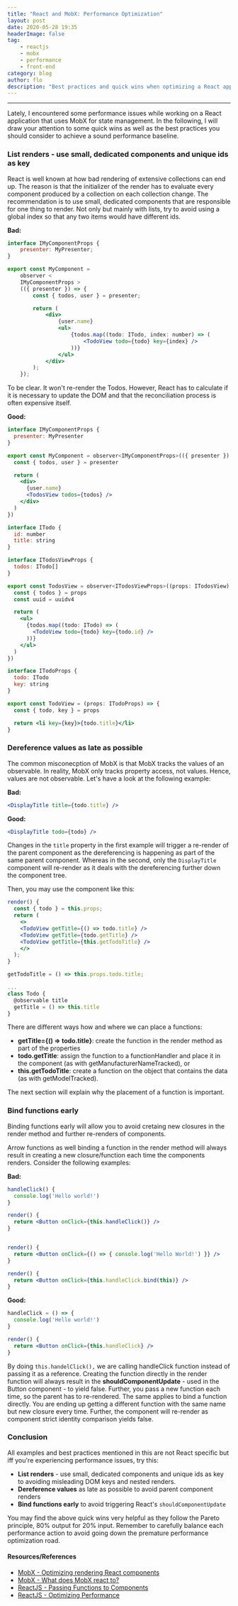 ```yaml
---
title: "React and MobX: Performance Optimization"
layout: post
date: 2020-05-28 19:35
headerImage: false
tag:
    - reactjs
    - mobx
    - performance
    - front-end
category: blog
author: flo
description: "Best practices and quick wins when optimizing a React app that uses MobX for state management."
---
```


---

Lately, I encountered some performance issues while working on a React application that uses MobX for state management. In the following, I will draw your attention to some quick wins as well as the best practices you should consider to achieve a sound performance baseline.

### List renders - use small, dedicated components and unique ids as key

React is well known at how bad rendering of extensive collections can end up. The reason is that the initializer of the render has to evaluate every component produced by a collection on each collection change. The recommendation is to use small, dedicated components that are responsible for one thing to render. Not only but mainly with lists, try to avoid using a global index so that any two items would have different ids.

**Bad:**

```jsx
interface IMyComponentProps {
    presenter: MyPresenter;
}

export const MyComponent =
    observer <
    IMyComponentProps >
    (({ presenter }) => {
        const { todos, user } = presenter;

        return (
            <div>
                {user.name}
                <ul>
                    {todos.map((todo: ITodo, index: number) => (
                        <TodoView todo={todo} key={index} />
                    ))}
                </ul>
            </div>
        );
    });
```

To be clear. It won't re-render the Todos. However, React has to calculate if it is necessary to update the DOM and that the reconciliation process is often expensive itself.

**Good:**

```jsx
interface IMyComponentProps {
  presenter: MyPresenter
}

export const MyComponent = observer<IMyComponentProps>(({ presenter }) => {
  const { todos, user } = presenter

  return (
    <div>
      {user.name}
      <TodosView todos={todos} />
    </div>
  )
})

interface ITodo {
  id: number
  title: string
}

interface ITodosViewProps {
  todos: ITodo[]
}

export const TodosView = observer<ITodosViewProps>((props: ITodosView) => {
  const { todos } = props
  const uuid = uuidv4

  return (
    <ul>
      {todos.map((todo: ITodo) => (
        <TodoView todo={todo} key={todo.id} />
      ))}
    </ul>
  )
})

interface ITodoProps {
  todo: ITodo
  key: string
}

export const TodoView = (props: ITodoProps) => {
  const { todo, key } = props

  return <li key={key}>{todo.title}</li>
}

```

### Dereference values as late as possible

The common misconecption of MobX is that MobX tracks the values of an observable. In reality, MobX only tracks property access, not values. Hence, values are not observable. Let's have a look at the following example:

**Bad:**

```jsx
<DisplayTitle title={todo.title} />
```

**Good:**

```jsx
<DisplayTitle todo={todo} />
```

Changes in the `title` property in the first example will trigger a re-render of the parent component as the dereferencing is happening as part of the same parent component. Whereas in the second, only the `DisplayTitle` component will re-render as it deals with the dereferencing further down the component tree.

Then, you may use the component like this:

```jsx
render() {
  const { todo } = this.props;
  return (
    <>
    <TodoView getTitle={() => todo.title} />
    <TodoView getTitle={todo.getTitle} />
    <TodoView getTitle={this.getTodoTitle} />
    </>
  );
}

getTodoTitle = () => this.props.todo.title;

...
class Todo {
  @observable title
  getTitle = () => this.title
}
```

There are different ways how and where we can place a functions:

-   **getTitle={() => todo.title}**: create the function in the render method as part of the properties
-   **todo.getTitle**: assign the function to a functionHandler and place it in the component (as with getManufacturerNameTracked), or
-   **this.getTodoTitle**: create a function on the object that contains the data (as with getModelTracked).

The next section will explain why the placement of a function is important.

### Bind functions early

Binding functions early will allow you to avoid cretaing new closures in the render method and further re-renders of components.

Arrow functions as well binding a function in the render method will always result in creating a new closure/function each time the components renders. Consider the following examples:

**Bad:**

```jsx
handleClick() {
  console.log('Hello world!')
}

render() {
  return <Button onClick={this.handleClick()} />
}


render() {
  return <Button onClick={() => { console.log('Hello World!') }} />
}

render() {
  return <Button onClick={this.handleClick.bind(this)} />
}
```

**Good:**

```jsx
handleClick = () => {
  console.log('Hello world!')
}

render() {
  return <Button onClick={this.handleClick} />
}
```

By doing `this.handelClick(),` we are calling handleClick function instead of passing it as a reference. Creating the function directly in the render function will always result in the **shouldComponentUpdate** - used in the Button component - to yield false. Further, you pass a new function each time, so the parent has to re-rendered. The same applies to bind a function directly. You are ending up getting a different function with the same name but new closure every time. Further, the component will re-render as component strict identity comparison yields false.

### Conclusion

All examples and best practices mentioned in this are not React specific but
iff you're experiencing performance issues, try this:

-   **List renders** - use small, dedicated components and unique ids as key to avoiding misleading DOM keys and nested renders.
-   **Dereference values** as late as possible to avoid parent component renders
-   **Bind functions early** to avoid triggering React's `shouldComponentUpdate`

You may find the above quick wins very helpful as they follow the Pareto principle, 80% output for 20% input. Remember to carefully balance each performance action to avoid going down the premature performance optimization road.

#### Resources/References

-   [MobX - Optimizing rendering React components](https://mobx.js.org/best/react-performance.html)
-   [MobX - What does MobX react to?](https://mobx.js.org/best/react.html)
-   [ReactJS - Passing Functions to Components](https://reactjs.org/docs/faq-functions.html)
-   [ReactJS - Optimizing Performance](https://reactjs.org/docs/optimizing-performance.html)
